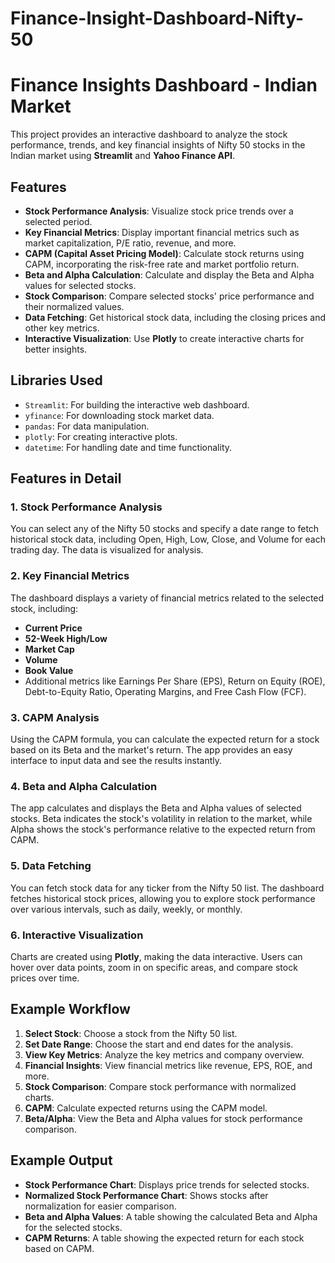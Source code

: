 # Finance-Insight-Dashboard-Nifty-50

# Finance Insights Dashboard - Indian Market

This project provides an interactive dashboard to analyze the stock performance, trends, and key financial insights of Nifty 50 stocks in the Indian market using **Streamlit** and **Yahoo Finance API**.

## Features

- **Stock Performance Analysis**: Visualize stock price trends over a selected period.
- **Key Financial Metrics**: Display important financial metrics such as market capitalization, P/E ratio, revenue, and more.
- **CAPM (Capital Asset Pricing Model)**: Calculate stock returns using CAPM, incorporating the risk-free rate and market portfolio return.
- **Beta and Alpha Calculation**: Calculate and display the Beta and Alpha values for selected stocks.
- **Stock Comparison**: Compare selected stocks' price performance and their normalized values.
- **Data Fetching**: Get historical stock data, including the closing prices and other key metrics.
- **Interactive Visualization**: Use **Plotly** to create interactive charts for better insights.

## Libraries Used

- `Streamlit`: For building the interactive web dashboard.
- `yfinance`: For downloading stock market data.
- `pandas`: For data manipulation.
- `plotly`: For creating interactive plots.
- `datetime`: For handling date and time functionality.

## Features in Detail

### 1. Stock Performance Analysis
You can select any of the Nifty 50 stocks and specify a date range to fetch historical stock data, including Open, High, Low, Close, and Volume for each trading day. The data is visualized for analysis.

### 2. Key Financial Metrics
The dashboard displays a variety of financial metrics related to the selected stock, including:
- **Current Price**
- **52-Week High/Low**
- **Market Cap**
- **Volume**
- **Book Value**
- Additional metrics like Earnings Per Share (EPS), Return on Equity (ROE), Debt-to-Equity Ratio, Operating Margins, and Free Cash Flow (FCF).

### 3. CAPM Analysis
Using the CAPM formula, you can calculate the expected return for a stock based on its Beta and the market's return. The app provides an easy interface to input data and see the results instantly.

### 4. Beta and Alpha Calculation
The app calculates and displays the Beta and Alpha values of selected stocks. Beta indicates the stock's volatility in relation to the market, while Alpha shows the stock's performance relative to the expected return from CAPM.

### 5. Data Fetching
You can fetch stock data for any ticker from the Nifty 50 list. The dashboard fetches historical stock prices, allowing you to explore stock performance over various intervals, such as daily, weekly, or monthly.

### 6. Interactive Visualization
Charts are created using **Plotly**, making the data interactive. Users can hover over data points, zoom in on specific areas, and compare stock prices over time.

## Example Workflow

1. **Select Stock**: Choose a stock from the Nifty 50 list.
2. **Set Date Range**: Choose the start and end dates for the analysis.
3. **View Key Metrics**: Analyze the key metrics and company overview.
4. **Financial Insights**: View financial metrics like revenue, EPS, ROE, and more.
5. **Stock Comparison**: Compare stock performance with normalized charts.
6. **CAPM**: Calculate expected returns using the CAPM model.
7. **Beta/Alpha**: View the Beta and Alpha values for stock performance comparison.

## Example Output

- **Stock Performance Chart**: Displays price trends for selected stocks.
- **Normalized Stock Performance Chart**: Shows stocks after normalization for easier comparison.
- **Beta and Alpha Values**: A table showing the calculated Beta and Alpha for the selected stocks.
- **CAPM Returns**: A table showing the expected return for each stock based on CAPM.
